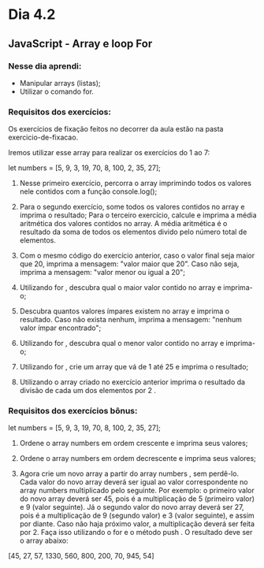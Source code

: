 # Dia 4.2

## JavaScript - Array e loop For

### Nesse dia aprendi:

- Manipular arrays (listas);
- Utilizar o comando for.

### Requisitos dos exercícios:

Os exercícios de fixação feitos no decorrer da aula estão na pasta exercicio-de-fixacao.

Iremos utilizar esse array para realizar os exercícios do 1 ao 7:

let numbers = [5, 9, 3, 19, 70, 8, 100, 2, 35, 27];

1. Nesse primeiro exercício, percorra o array imprimindo todos os valores nele contidos com a função console.log();

2. Para o segundo exercício, some todos os valores contidos no array e imprima o resultado;
Para o terceiro exercício, calcule e imprima a média aritmética dos valores contidos no array. A média aritmética é o resultado da soma de todos os elementos divido pelo número total de elementos.

3. Com o mesmo código do exercício anterior, caso o valor final seja maior que 20, imprima a mensagem: "valor maior que 20". Caso não seja, imprima a mensagem: "valor menor ou igual a 20";

4. Utilizando for , descubra qual o maior valor contido no array e imprima-o;

5. Descubra quantos valores ímpares existem no array e imprima o resultado. Caso não exista nenhum, imprima a mensagem: "nenhum valor ímpar encontrado";

6. Utilizando for , descubra qual o menor valor contido no array e imprima-o;

7. Utilizando for , crie um array que vá de 1 até 25 e imprima o resultado;

8. Utilizando o array criado no exercício anterior imprima o resultado da divisão de cada um dos elementos por 2 .

### Requisitos dos exercícios bônus:

let numbers = [5, 9, 3, 19, 70, 8, 100, 2, 35, 27];

1. Ordene o array numbers em ordem crescente e imprima seus valores;

2. Ordene o array numbers em ordem decrescente e imprima seus valores;

3. Agora crie um novo array a partir do array numbers , sem perdê-lo. Cada valor do novo array deverá ser igual ao valor correspondente no array numbers multiplicado pelo seguinte. Por exemplo: o primeiro valor do novo array deverá ser 45, pois é a multiplicação de 5 (primeiro valor) e 9 (valor seguinte). Já o segundo valor do novo array deverá ser 27, pois é a multiplicação de 9 (segundo valor) e 3 (valor seguinte), e assim por diante. Caso não haja próximo valor, a multiplicação deverá ser feita por 2. Faça isso utilizando o for e o método push . O resultado deve ser o array abaixo:

[45, 27, 57, 1330, 560, 800, 200, 70, 945, 54]
